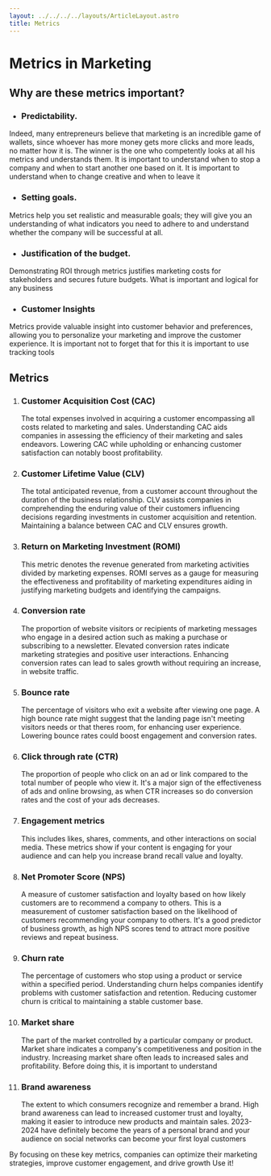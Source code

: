 ```yaml
---
layout: ../../../../layouts/ArticleLayout.astro
title: Metrics
---
```


# Metrics in Marketing

## Why are these metrics important?

- ### Predictability. 
Indeed, many entrepreneurs believe that marketing is an incredible game of wallets, since whoever has more money gets more clicks and more leads, no matter how it is. The winner is the one who competently looks at all his metrics and understands them. It is important to understand when to stop a company and when to start another one based on it. It is important to understand when to change creative and when to leave it
- ### Setting goals. 
Metrics help you set realistic and measurable goals; they will give you an understanding of what indicators you need to adhere to and understand whether the company will be successful at all.
- ### Justification of the budget.
Demonstrating ROI through metrics justifies marketing costs for stakeholders and secures future budgets. What is important and logical for any business
- ### Customer Insights 
Metrics provide valuable insight into customer behavior and preferences, allowing you to personalize your marketing and improve the customer experience. It is important not to forget that for this it is important to use tracking tools

## Metrics

1. ### Customer Acquisition Cost (CAC)
   The total expenses involved in acquiring a customer encompassing all costs related to marketing and sales. Understanding CAC aids companies in assessing the efficiency of their marketing and sales endeavors. Lowering CAC while upholding or enhancing customer satisfaction can notably boost profitability.

2. ### Customer Lifetime Value (CLV)
   The total anticipated revenue, from a customer account throughout the duration of the business relationship. CLV assists companies in comprehending the enduring value of their customers influencing decisions regarding investments in customer acquisition and retention. Maintaining a balance between CAC and CLV ensures growth.

3. ### Return on Marketing Investment (ROMI)
   This metric denotes the revenue generated from marketing activities divided by marketing expenses. ROMI serves as a gauge for measuring the effectiveness and profitability of marketing expenditures aiding in justifying marketing budgets and identifying the campaigns.

4. ### Conversion rate
   The proportion of website visitors or recipients of marketing messages who engage in a desired action such as making a purchase or subscribing to a newsletter.
   Elevated conversion rates indicate marketing strategies and positive user interactions. Enhancing conversion rates can lead to sales growth without requiring an increase, in website traffic.

5. ### Bounce rate
   The percentage of visitors who exit a website after viewing one page.
   A high bounce rate might suggest that the landing page isn't meeting visitors needs or that theres room, for enhancing user experience. Lowering bounce rates could boost engagement and conversion rates.

6. ### Click through rate (CTR)
   The proportion of people who click on an ad or link compared to the total number of people who view it. It's a major sign of the effectiveness of ads and online browsing, as when CTR increases so do conversion rates and the cost of your ads decreases.

7. ### Engagement metrics
   This includes likes, shares, comments, and other interactions on social media. These metrics show if your content is engaging for your audience and can help you increase brand recall value and loyalty.

8. ### Net Promoter Score (NPS)
   A measure of customer satisfaction and loyalty based on how likely customers are to recommend a company to others. This is a measurement of customer satisfaction based on the likelihood of customers recommending your company to others. It's a good predictor of business growth, as high NPS scores tend to attract more positive reviews and repeat business.

9. ### Churn rate
   The percentage of customers who stop using a product or service within a specified period. Understanding churn helps companies identify problems with customer satisfaction and retention. Reducing customer churn is critical to maintaining a stable customer base.

10. ### Market share
    The part of the market controlled by a particular company or product. Market share indicates a company's competitiveness and position in the industry. Increasing market share often leads to increased sales and profitability. Before doing this, it is important to understand

11. ### Brand awareness
    The extent to which consumers recognize and remember a brand. High brand awareness can lead to increased customer trust and loyalty, making it easier to introduce new products and maintain sales. 2023-2024 have definitely become the years of a personal brand and your audience on social networks can become your first loyal customers

By focusing on these key metrics, companies can optimize their marketing strategies, improve customer engagement, and drive growth Use it!
